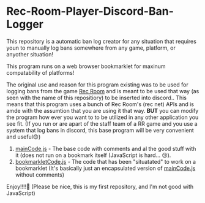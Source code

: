# Rec-Room-Player-Discord-Ban-Logger

This repository is a automatic ban log creator for any situation that requires youn to manually log bans somewhere from any game, platform, or anyother situation!

This program runs on a web browser bookmarklet for maxinum compatability of platforms!

The original use and reason for this program existing was to be used for logging bans from the game [Rec Room](https://recroom.com/) and is meant to be used that way (as seen with the name of this repositiory) to be inserted into discord..
This means that this program uses a bunch of Rec Room's (rec net) APIs and is amde with the assumtion that you are using it that way.
**BUT** you can modify the program how ever you want to to be utilized in any other application you see fit. (If you run or are apart of the staff team of a RR game and you use a system that log bans in discord, this base program will be very convenient and useful😊)

1. [mainCode.js](https://github.com/ThookThook/Rec-Room-Player-Discord-Ban-Logger/blob/main/mainCode.js) - The base code with comments and al the good stuff with it (does not run on a bookmark itself (JavaScript is hard... 😢).
2. [bookmarkletCode.js](https://github.com/ThookThook/Rec-Room-Player-Discord-Ban-Logger/blob/main/bookmarkletCode.js) - The code that has been "situatated" to work on a bookmarklet (It's basically just an encapsulated version of [mainCode.js](https://github.com/ThookThook/Rec-Room-Player-Discord-Ban-Logger/blob/main/mainCode.js) without comments)

Enjoy!!!!🥰 (Please be nice, this is my first repository, and I'm not good with JavaScript)

